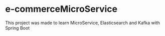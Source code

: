 # e-commerceMicroService
This project was made to learn MicroService, Elasticsearch and Kafka with Spring Boot
